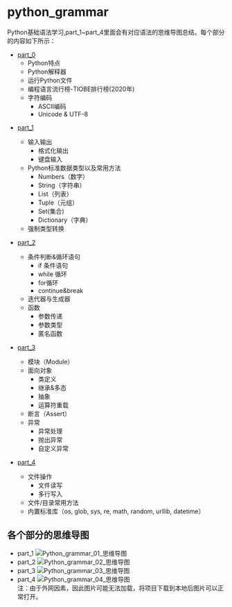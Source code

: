 # python_grammar
Python基础语法学习,part_1~part_4里面会有对应语法的思维导图总结。每个部分的内容如下所示：<br>
+ [part_0](https://github.com/whyAndBetter/python_grammar/blob/main/part_0/python_grammar_00.ipynb "part_0")
    - Python特点
    - Python解释器
    - 运行Python文件
    - 编程语言流行榜-TIOBE排行榜(2020年)
    - 字符编码
        - ASCII编码
        - Unicode & UTF-8
* [part_1](https://github.com/whyAndBetter/python_grammar/blob/main/part_1/python_grammar_01.ipynb "part_1")
    - 输入输出
        - 格式化输出
        - 键盘输入
    - Python标准数据类型以及常用方法
        - Numbers（数字） 
        - String（字符串） 
        - List（列表） 
        - Tuple（元组） 
        - Set(集合) 
        - Dictionary（字典）
    - 强制类型转换

* [part_2](https://github.com/whyAndBetter/python_grammar/blob/main/part_2/python_grammar_02.ipynb "part_2")
    - 条件判断&循环语句
        - if 条件语句
        - while 循环
        - for循环
        - continue&break
    - 迭代器与生成器
    - 函数
        - 参数传递
        - 参数类型
        - 匿名函数

* [part_3](https://github.com/whyAndBetter/python_grammar/blob/main/part_3/python_grammar_03.ipynb "part_3")
    - 模块（Module）
    - 面向对象
        - 类定义
        - 继承&多态
        - 抽象
        - 运算符重载
    - 断言（Assert）
    - 异常
        - 异常处理
        - 抛出异常
        - 自定义异常
        
* [part_4](https://github.com/whyAndBetter/python_grammar/blob/main/part_4/python_grammar_04.ipynb "part_4")
    - 文件操作
        - 文件读写
        - 多行写入
    - 文件/目录常用方法
    - 内置标准库（os, glob, sys, re, math, random, urllib, datetime）

## 各个部分的思维导图
* part_1
![Python_grammar_01_思维导图](https://github.com/whyAndBetter/python_grammar/blob/main/part_1/Python_grammar_01_思维导图.jpg) <br>
* part_2
![Python_grammar_02_思维导图](https://github.com/whyAndBetter/python_grammar/blob/main/part_2/Python_grammar_02_思维导图.jpg) <br>
* part_3
![Python_grammar_03_思维导图](https://github.com/whyAndBetter/python_grammar/blob/main/part_3/python_grammar_03_思维导图.jpg) <br>
* part_4
![Python_grammar_04_思维导图](https://github.com/whyAndBetter/python_grammar/blob/main/part_4/python_grammar_04_思维导图.jpg) <br>
注：由于外网因素，因此图片可能无法加载，将项目下载到本地后图片可以正常打开。
